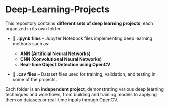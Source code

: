 # Deep-Learning-Projects
This repository contains **different sets of deep learning projects**, each organized in its own folder.

- 📄 **.ipynb files** – Jupyter Notebook files implementing deep learning methods such as:
  - **ANN (Artificial Neural Networks)**
  - **CNN (Convolutional Neural Networks)**
  - **Real-time Object Detection using OpenCV**
  
- 📂 **.csv files** – Dataset files used for training, validation, and testing in some of the projects.

Each folder is an **independent project**, demonstrating various deep learning techniques and workflows, from building and training models to applying them on datasets or real-time inputs through OpenCV.
